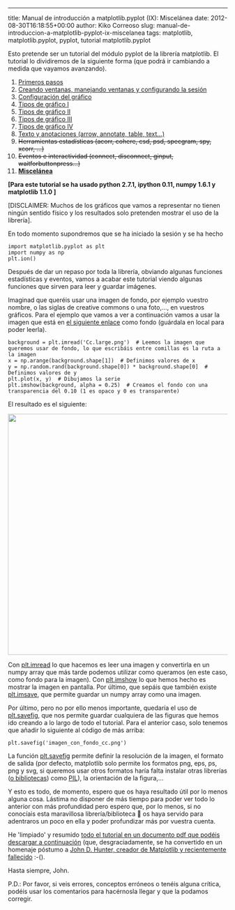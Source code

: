 ---
title: Manual de introducción a matplotlib.pyplot (IX): Miscelánea
date: 2012-08-30T16:18:55+00:00
author: Kiko Correoso
slug: manual-de-introduccion-a-matplotlib-pyplot-ix-miscelanea
tags: matplotlib, matplotlib.pyplot, pyplot, tutorial matplotlib.pyplot

Esto pretende ser un tutorial del módulo pyplot de la librería matplotlib. El tutorial lo dividiremos de la siguiente forma (que podrá ir cambiando a medida que vayamos avanzando).

  1. [Primeros pasos](http://pybonacci.org/2012/05/14/manual-de-introduccion-a-matplotlib-pyplot-i/ "Manual de introducción a matplotlib.pyplot (I): Primeros pasos")
  2. [Creando ventanas, manejando ventanas y configurando la sesión](http://pybonacci.org/2012/05/19/manual-de-introduccion-a-matplotlib-pyplot-ii-creando-y-manejando-ventanas-y-configurando-la-sesion/ "Manual de introducción a matplotlib.pyplot (II): Creando y manejando ventanas y configurando la sesión")
  3. [Configuración del gráfico](http://pybonacci.org/2012/05/25/manual-de-introduccion-a-matplotlib-pyplot-iii-configuracion-del-grafico/ "Manual de introducción a matplotlib.pyplot (III): Configuración del gráfico")
  4. [Tipos de gráfico I](http://pybonacci.org/2012/06/04/manual-de-introduccion-a-matplotlib-pyplot-iv-tipos-de-grafico-i/ "Manual de introducción a matplotlib.pyplot (IV): Tipos de gráfico (I)")
  5. [Tipos de gráfico II](http://pybonacci.org/2012/06/23/manual-de-introduccion-a-matplotlib-pyplot-v-tipos-de-grafico-ii/ "Manual de introducción a matplotlib.pyplot (V): Tipos de gráfico (II)")
  6. [Tipos de gráfico III](http://pybonacci.org/2012/07/01/manual-de-introduccion-a-matplotlib-pyplot-vi-tipos-de-grafico-iii/ "Manual de introducción a matplotlib.pyplot (VI): Tipos de gráfico (III)")
  7. [Tipos de gráfico IV](http://pybonacci.org/2012/07/29/manual-de-introduccion-a-matplotlib-pyplot-vii-tipos-de-grafico-iv/ "Manual de introducción a matplotlib.pyplot (VII): Tipos de gráfico (IV)")
  8. [Texto y anotaciones (arrow, annotate, table, text...)](http://pybonacci.org/2012/08/24/manual-de-introduccion-a-matplotlib-pyplot-viii-texto-y-anotaciones/ "Manual de introducción a matplotlib.pyplot (VIII): Texto y anotaciones")
  9. <del>Herramientas estadísticas (acorr, cohere, csd, psd, specgram, spy, xcorr, ...)</del>
 10. <del>Eventos e interactividad (connect, disconnect, ginput, waitforbuttonpress...)</del>
 11. **[Miscelánea](http://pybonacci.org/2012/08/30/manual-de-introduccion-a-matplotlib-pyplot-ix-miscelanea/ "Manual de introducción a matplotlib.pyplot (IX): Miscelánea")**

**[Para este tutorial se ha usado python 2.7.1, ipython 0.11, numpy 1.6.1 y matplotlib 1.1.0 ]**

[DISCLAIMER: Muchos de los gráficos que vamos a representar no tienen ningún sentido físico y los resultados solo pretenden mostrar el uso de la librería].

En todo momento supondremos que se ha iniciado la sesión y se ha hecho

<pre><code class="language-python">import matplotlib.pyplot as plt
import numpy as np
plt.ion()</code></pre>

Después de dar un repaso por toda la librería, obviando algunas funciones estadísticas y eventos, vamos a acabar este tutorial viendo algunas funciones que sirven para leer y guardar imágenes.

Imaginad que queréis usar una imagen de fondo, por ejemplo vuestro nombre, o las siglas de creative commons o una foto,..., en vuestros gráficos. Para el ejemplo que vamos a ver a continuación vamos a usar la imagen que está en [el siguiente enlace](https://upload.wikimedia.org/wikipedia/commons/9/94/Cc_large.png) como fondo (guárdala en local para poder leerla).

<pre><code class="language-python">background = plt.imread('Cc.large.png')  # Leemos la imagen que queremos usar de fondo, lo que escribáis entre comillas es la ruta a la imagen
x = np.arange(background.shape[1])  # Definimos valores de x
y = np.random.rand(background.shape[0]) * background.shape[0]  # Definimos valores de y
plt.plot(x, y)  # Dibujamos la serie
plt.imshow(background, alpha = 0.25)  # Creamos el fondo con una transparencia del 0.10 (1 es opaco y 0 es transparente)</code></pre>

El resultado es el siguiente:

[<img class="aligncenter size-full wp-image-783" title="imagenconfondo" src="http://new.pybonacci.org/images/2012/08/imagenconfondo.png" alt="" width="652" height="553" srcset="https://pybonacci.org/wp-content/uploads/2012/08/imagenconfondo.png 652w, https://pybonacci.org/wp-content/uploads/2012/08/imagenconfondo-300x254.png 300w" sizes="(max-width: 652px) 100vw, 652px" />](http://new.pybonacci.org/images/2012/08/imagenconfondo.png)

Con [plt.imread](http://matplotlib.sourceforge.net/api/pyplot_api.html#matplotlib.pyplot.imread) lo que hacemos es leer una imagen y convertirla en un numpy array que más tarde podemos utilizar como queramos (en este caso, como fondo para la imagen). Con [plt.imshow](http://matplotlib.sourceforge.net/api/pyplot_api.html#matplotlib.pyplot.imshow) lo que hemos hecho es mostrar la imagen en pantalla. Por último, que sepáis que también existe [plt.imsave](http://matplotlib.sourceforge.net/api/pyplot_api.html#matplotlib.pyplot.imsave), que permite guardar un numpy array como una imagen.

<!--more-->

Por último, pero no por ello menos importante, quedaría el uso de [plt.savefig](http://matplotlib.sourceforge.net/api/pyplot_api.html#matplotlib.pyplot.savefig), que nos permite guardar cualquiera de las figuras que hemos ido creando a lo largo de todo el tutorial. Para el anterior caso, solo tenemos que añadir lo siguiente al código de más arriba:

<pre><code class="language-python">plt.savefig('imagen_con_fondo_cc.png')</code></pre>

La función [plt.savefig](http://matplotlib.sourceforge.net/api/pyplot_api.html#matplotlib.pyplot.savefig) permite definir la resolución de la imagen, el formato de salida (por defecto, matplotlib solo permite los formatos png, eps, ps, png y svg, si queremos usar otros formatos haría falta instalar otras librerías ([o bibliotecas](https://twitter.com/Pybonacci/status/237517866646249472)) como [PIL](http://www.pythonware.com/products/pil/)), la orientación de la figura,...

Y esto es todo, de momento, espero que os haya resultado útil por lo menos alguna cosa. Lástima no disponer de más tiempo para poder ver todo lo anterior con más profundidad pero espero que, por lo menos, si no conocíais esta maravillosa librería/biblioteca 🙂 os haya servido para adentraros un poco en ella y poder profundizar más por vuestra cuenta.

He 'limpiado' y resumido [todo el tutorial en un documento pdf que podéis descargar a continuación](http://new.pybonacci.org/images/2012/08/tutorial-de-matplotlib-pyplotv0-1-201208311.pdf) (que, desgraciadamente, se ha convertido en un homenaje póstumo a [John D. Hunter, creador de Matplotlib y ](http://numfocus.org/johnhunter./)[recientemente fallecido](http://numfocus.org/johnhunter./) :-().

Hasta siempre, John.

P.D.: Por favor, si veis errores, conceptos erróneos o tenéis alguna crítica, podéis usar los comentarios para hacérnosla llegar y que la podamos corregir.
